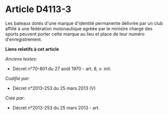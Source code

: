 # Article D4113-3

Les bateaux dotés d'une marque d'identité permanente délivrée par un club affilié à une fédération motonautique agréée par le
ministre chargé des sports peuvent porter cette marque au lieu et place de leur numéro d'enregistrement.

**Liens relatifs à cet article**

_Anciens textes_:

  - Décret n°70-801 du 27 août 1970 - art. 8, v. init.

_Codifié par_:

  - Décret n°2013-253 du 25 mars 2013 (V)

_Créé par_:

  - Décret n°2013-253 du 25 mars 2013 - art.
